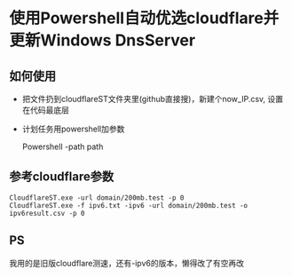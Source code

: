 # 使用Powershell自动优选cloudflare并更新Windows DnsServer

## 如何使用

+ 把文件扔到cloudflareST文件夹里(github直接搜)，新建个now_IP.csv, 设置在代码最底层  
+ 计划任务用powershell加参数

    Powershell -path path

## 参考cloudflare参数

    CloudflareST.exe -url domain/200mb.test -p 0
    CloudflareST.exe -f ipv6.txt -ipv6 -url domain/200mb.test -o ipv6result.csv -p 0

## PS

我用的是旧版cloudflare测速，还有-ipv6的版本，懒得改了有空再改
